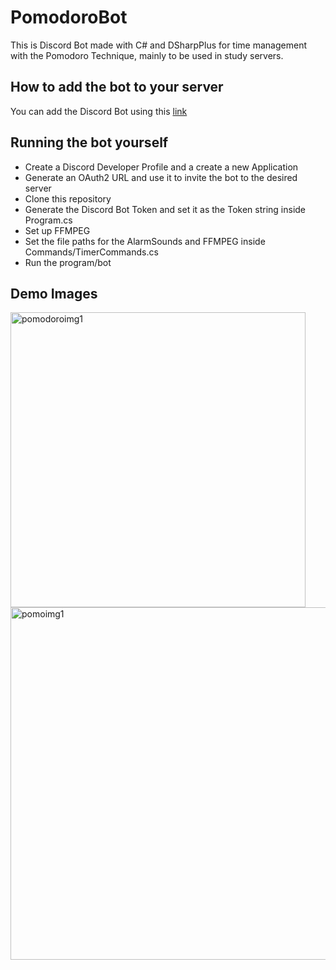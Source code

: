 # PomodoroBot
This is Discord Bot made with C# and DSharpPlus for time management with the Pomodoro Technique, mainly to be used in study servers.
## How to add the bot to your server
You can add the Discord Bot using this [link](https://discord.com/api/oauth2/authorize?client_id=957499467907600394&permissions=49310784&scope=bot)
## Running the bot yourself
- Create a Discord Developer Profile and a create a new Application
- Generate an OAuth2 URL and use it to invite the bot to the desired server
- Clone this repository
- Generate the Discord Bot Token and set it as the Token string inside Program.cs
- Set up FFMPEG
- Set the file paths for the AlarmSounds and FFMPEG inside Commands/TimerCommands.cs
- Run the program/bot

## Demo Images
<img width="472" alt="pomodoroimg1" src="https://user-images.githubusercontent.com/62355475/165233305-14409914-01be-4680-b486-12cfb8464487.png">
<img width="564" alt="pomoimg1" src="https://user-images.githubusercontent.com/62355475/165233640-c3d8fb1d-fd13-4be5-b7e5-c30a434bf3c1.png">
